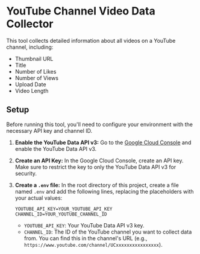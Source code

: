 # YouTube Channel Video Data Collector

This tool collects detailed information about all videos on a YouTube channel, including:

*   Thumbnail URL
*   Title
*   Number of Likes
*   Number of Views
*   Upload Date
*   Video Length

## Setup

Before running this tool, you'll need to configure your environment with the necessary API key and channel ID.

1.  **Enable the YouTube Data API v3:**  Go to the [Google Cloud Console](https://console.cloud.google.com/) and enable the YouTube Data API v3.

2.  **Create an API Key:**  In the Google Cloud Console, create an API key.  Make sure to restrict the key to only the YouTube Data API v3 for security.

3.  **Create a `.env` file:**  In the root directory of this project, create a file named `.env` and add the following lines, replacing the placeholders with your actual values:

    ```
    YOUTUBE_API_KEY=YOUR_YOUTUBE_API_KEY
    CHANNEL_ID=YOUR_YOUTUBE_CHANNEL_ID
    ```

    *   `YOUTUBE_API_KEY`:  Your YouTube Data API v3 key.
    *   `CHANNEL_ID`: The ID of the YouTube channel you want to collect data from.  You can find this in the channel's URL (e.g., `https://www.youtube.com/channel/UCxxxxxxxxxxxxxxxx`).
